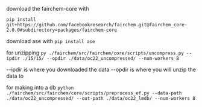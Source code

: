 download the fairchem-core with 
```
pip install git+https://github.com/facebookresearch/fairchem.git@fairchem_core-2.0.0#subdirectory=packages/fairchem-core
```

download ase with `pip install ase`


for unzipping `py ./fairchem/src/fairchem/core/scripts/uncompress.py --ipdir ./15/15/ --opdir ./data/oc22_uncompressed/ --num-workers 8`

--ipdir is where you downloaded the data
--opdir is where you will unzip the data to

for making into a db `python ./fairchem/src/fairchem/core/scripts/preprocess_ef.py --data-path ./data/oc22_uncompressed/ --out-path ./data/oc22_lmdb/ --num-workers 8`